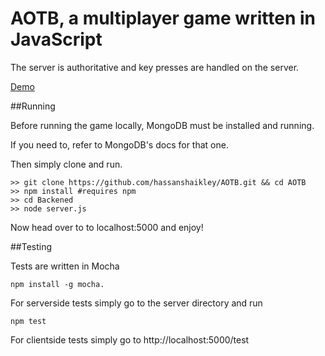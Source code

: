 # AOTB, a multiplayer game written in JavaScript

The server is authoritative and key presses are handled on the server.

[Demo](http://aotb.io )

##Running

Before running the game locally, MongoDB must be installed and running.

If you need to, refer to MongoDB's docs for that one.  

Then simply clone and run.

    >> git clone https://github.com/hassanshaikley/AOTB.git && cd AOTB
    >> npm install #requires npm
    >> cd Backened
    >> node server.js

Now head over to to localhost:5000 and enjoy!

##Testing

Tests are written in Mocha

    npm install -g mocha.

For serverside tests simply go to the server directory and run

    npm test

For clientside tests simply go to http://localhost:5000/test
